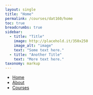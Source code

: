 ```yaml
---
layout: single
title: "Home"
permalink: /courses/dat160/home
toc: true
breadcrumbs: true
sidebar:
  - title: "Title"
    image: http://placehold.it/350x250
    image_alt: "image"
    text: "Some text here."
  - title: "Another Title"
    text: "More text here."
taxonomy: markup
---
```


- [Home](/)
- [About](/about)
- [Courses](/courses/dat160/l1)

